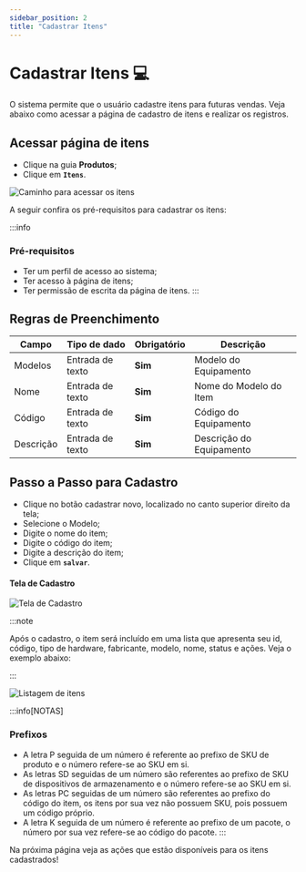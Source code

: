 ```yaml
---
sidebar_position: 2
title: "Cadastrar Itens"
---
```


# Cadastrar Itens :computer:

O sistema permite que o usuário cadastre itens para futuras vendas. Veja abaixo como acessar a página de cadastro de itens e realizar os registros.

## Acessar página de itens

- Clique na guia **Produtos**;
- Clique em **`Itens`**.

![Caminho para acessar os itens](/img/images/caminho_itens.png)

A seguir confira os pré-requisitos para cadastrar os itens:

:::info

### Pré-requisitos

- Ter um perfil de acesso ao sistema;
- Ter acesso à página de itens;
- Ter permissão de escrita da página de itens.
  :::

## Regras de Preenchimento

| Campo     | Tipo de dado     | Obrigatório | Descrição                |
| --------- | ---------------- | ----------- | ------------------------ |
| Modelos   | Entrada de texto | **Sim**     | Modelo do Equipamento    |
| Nome      | Entrada de texto | **Sim**     | Nome do Modelo do Item   |
| Código    | Entrada de texto | **Sim**     | Código do Equipamento    |
| Descrição | Entrada de texto | **Sim**     | Descrição do Equipamento |

## Passo a Passo para Cadastro

- Clique no botão cadastrar novo, localizado no canto superior direito da tela;
- Selecione o Modelo;
- Digite o nome do item;
- Digite o código do item;
- Digite a descrição do item;
- Clique em **`salvar`**.

#### Tela de Cadastro

![Tela de Cadastro](/img/images/cadastro_item.png)

:::note

Após o cadastro, o item será incluído em uma lista que apresenta seu id, código, tipo de hardware, fabricante, modelo, nome, status e ações. Veja o exemplo abaixo:

:::

![Listagem de itens](/img/images/lista_itens.png)

:::info[NOTAS]

### Prefixos

- A letra P seguida de um número é referente ao prefixo de SKU de produto e o número refere-se ao SKU em si.
- As letras SD seguidas de um número são referentes ao prefixo de SKU de dispositivos de armazenamento e o número refere-se ao SKU em si.
- As letras PC seguidas de um número são referentes ao prefixo do código do item, os itens por sua vez não possuem SKU, pois possuem um código próprio.
- A letra K seguida de um número é referente ao prefixo de um pacote, o número por sua vez refere-se ao código do pacote.
  :::

Na próxima página veja as ações que estão disponíveis para os itens cadastrados!
